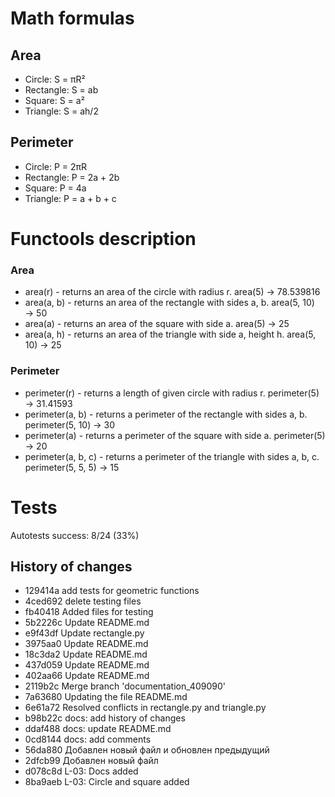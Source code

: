 # Math formulas
## Area
- Circle: S = πR²
- Rectangle: S = ab
- Square: S = a²
- Triangle: S = ah/2

## Perimeter
- Circle: P = 2πR
- Rectangle: P = 2a + 2b
- Square: P = 4a
- Triangle: P = a + b + c


# Functools description

### Area
- area(r) - returns an area of the circle with radius r.
    area(5) → 78.539816
- area(a, b) - returns an area of the rectangle with sides a, b.
    area(5, 10) → 50
- area(a) - returns an area of the square with side a.
    area(5) → 25
- area(a, h) - returns an area of the triangle with side a, height h.
    area(5, 10) → 25

### Perimeter
- perimeter(r) - returns a length of given circle with radius r. 
    perimeter(5) → 31.41593
- perimeter(a, b) - returns a perimeter of the rectangle with sides a, b.
    perimeter(5, 10) → 30
- perimeter(a) - returns a perimeter of the square with side a.
    perimeter(5) → 20
- perimeter(a, b, c) - returns a perimeter of the triangle with sides a, b, c.
    perimeter(5, 5, 5) → 15

# Tests  
Autotests success: 8/24 (33%)  

## History of changes
- 129414a add tests for geometric functions
- 4ced692 delete testing files
- fb40418 Added files for testing
- 5b2226c Update README.md
- e9f43df Update rectangle.py
- 3975aa0 Update README.md
- 18c3da2 Update README.md
- 437d059 Update README.md
- 402aa66 Update README.md
- 2119b2c Merge branch 'documentation_409090'
- 7a63680 Updating the file README.md
- 6e61a72 Resolved conflicts in rectangle.py and triangle.py
- b98b22c docs: add history of changes
- ddaf488 docs: update README.md
- 0cd8144 docs: add comments
- 56da880 Добавлен новый файл и обновлен предыдущий
- 2dfcb99 Добавлен новый файл
- d078c8d L-03: Docs added
- 8ba9aeb L-03: Circle and square added

